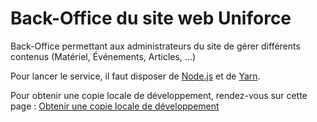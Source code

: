# Back-Office du site web Uniforce

Back-Office permettant aux administrateurs du site de gérer différents contenus (Matériel, Événements, Articles, ...)

Pour lancer le service, il faut disposer de [Node.js](https://nodejs.org/en/) et de [Yarn](https://yarnpkg.com/).

Pour obtenir une copie locale de développement, rendez-vous sur cette page : [Obtenir une copie locale de développement](https://github.com/MaximeMerrien/uniforceBackOffice/wiki/Obtenir-une-copie-locale-de-d%C3%A9veloppement)
